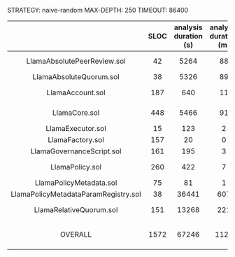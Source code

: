 STRATEGY: naive-random
MAX-DEPTH: 250
TIMEOUT: 86400

|                                      | SLOC | analysis duration (s) | analysis duration (m) | timeout (Y/N) |    High     | Medium | Low | valid finds |
|:------------------------------------:|:----:|:---------------------:|:---------------------:|:-------------:|:-----------:|:------:|:---:|:-----------:|
|     LlamaAbsolutePeerReview.sol      |  42  |         5264          |          88           |       N       |  6 (6 IAB)  |   0    |  4  |      _      |          
|       LlamaAbsoluteQuorum.sol        |  38  |         5326          |          89           |       N       |      0      |   0    |  4  |      _      |          
|           LlamaAccount.sol           | 187  |          640          |          11           |       N       |  1 (1 IAB)  |   0    |  0  |      _      |          
|            LlamaCore.sol             | 448  |         5466          |          91           |       N       |  1 (1 IAB)  |   0    |  0  |      _      |          
|          LlamaExecutor.sol           |  15  |          123          |           2           |       N       |      0      |   2    |  1  |      _      |          
|           LlamaFactory.sol           | 157  |          20           |           0           |       N       |      0      |   0    |  0  |      _      |          
|      LlamaGovernanceScript.sol       | 161  |          195          |           3           |       N       |      0      |   0    |  0  |      _      |          
|           LlamaPolicy.sol            | 260  |          422          |           7           |       N       |  2 (2 IAB)  |   0    |  1  |      _      |          
|       LlamaPolicyMetadata.sol        |  75  |          81           |           1           |       N       |      0      |   0    |  0  |      _      |          
| LlamaPolicyMetadataParamRegistry.sol |  38  |         36441         |          607          |       N       |      0      |   0    |  0  |      _      |          
|       LlamaRelativeQuorum.sol        | 151  |         13268         |          221          |       N       |  3 (3 IAB)  |   0    |  4  |      _      |          
|               OVERALL                | 1572 |         67246         |         1121          |               | 13 (13 IAB) |   2    | 14  |      _      |          

